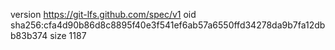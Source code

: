 version https://git-lfs.github.com/spec/v1
oid sha256:cfa4d90b86d8c8895f40e3f541ef6ab57a6550ffd34278da9b7fa12dbb83b374
size 1187
